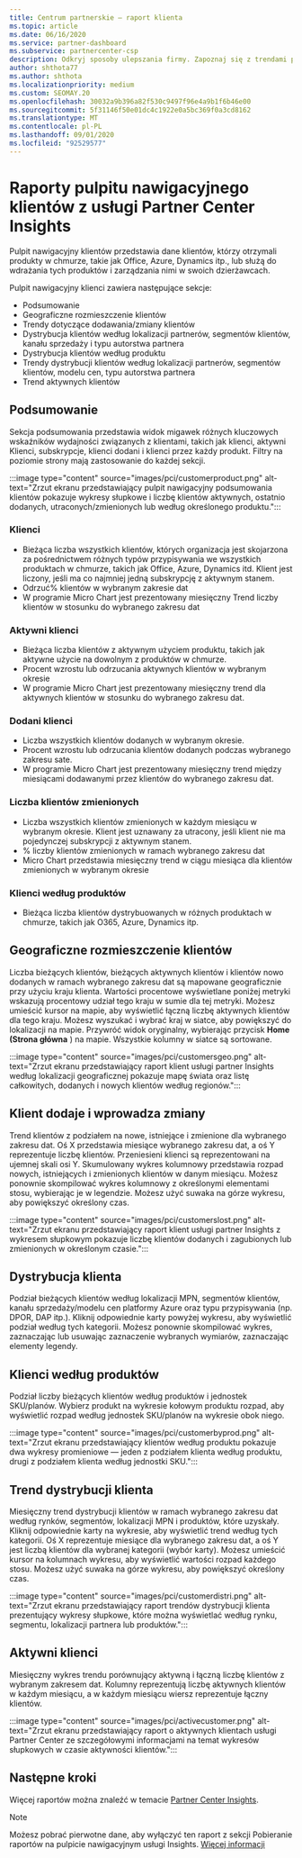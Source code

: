 ```yaml
---
title: Centrum partnerskie — raport klienta
ms.topic: article
ms.date: 06/16/2020
ms.service: partner-dashboard
ms.subservice: partnercenter-csp
description: Odkryj sposoby ulepszania firmy. Zapoznaj się z trendami poszczególnych klientów według położenia geograficznego, produktu i innych atrybutów.
author: shthota77
ms.author: shthota
ms.localizationpriority: medium
ms.custom: SEOMAY.20
ms.openlocfilehash: 30032a9b396a82f530c9497f96e4a9b1f6b46e00
ms.sourcegitcommit: 5f31146f50e01dc4c1922e0a5bc369f0a3cd8162
ms.translationtype: MT
ms.contentlocale: pl-PL
ms.lasthandoff: 09/01/2020
ms.locfileid: "92529577"
---
```

# <a name="customers-dashboard-reports-from-partner-center-insights"></a>Raporty pulpitu nawigacyjnego klientów z usługi Partner Center Insights

Pulpit nawigacyjny klientów przedstawia dane klientów, którzy otrzymali produkty w chmurze, takie jak Office, Azure, Dynamics itp., lub służą do wdrażania tych produktów i zarządzania nimi w swoich dzierżawcach. 
 
Pulpit nawigacyjny klienci zawiera następujące sekcje: 

- Podsumowanie  
- Geograficzne rozmieszczenie klientów 
- Trendy dotyczące dodawania/zmiany klientów 
- Dystrybucja klientów według lokalizacji partnerów, segmentów klientów, kanału sprzedaży i typu autorstwa partnera 
- Dystrybucja klientów według produktu 
- Trendy dystrybucji klientów według lokalizacji partnerów, segmentów klientów, modelu cen, typu autorstwa partnera 
- Trend aktywnych klientów 

## <a name="summary"></a>Podsumowanie

Sekcja podsumowania przedstawia widok migawek różnych kluczowych wskaźników wydajności związanych z klientami, takich jak klienci, aktywni Klienci, subskrypcje, klienci dodani i klienci przez każdy produkt. Filtry na poziomie strony mają zastosowanie do każdej sekcji.

:::image type="content" source="images/pci/customerproduct.png" alt-text="Zrzut ekranu przedstawiający pulpit nawigacyjny podsumowania klientów pokazuje wykresy słupkowe i liczbę klientów aktywnych, ostatnio dodanych, utraconych/zmienionych lub według określonego produktu.":::

### <a name="customers"></a>Klienci

- Bieżąca liczba wszystkich klientów, których organizacja jest skojarzona za pośrednictwem różnych typów przypisywania we wszystkich produktach w chmurze, takich jak Office, Azure, Dynamics itd. Klient jest liczony, jeśli ma co najmniej jedną subskrypcję z aktywnym stanem.  
- Odrzuć% klientów w wybranym zakresie dat 
- W programie Micro Chart jest prezentowany miesięczny Trend liczby klientów w stosunku do wybranego zakresu dat

### <a name="active-customers"></a>Aktywni klienci

- Bieżąca liczba klientów z aktywnym użyciem produktu, takich jak aktywne użycie na dowolnym z produktów w chmurze.
- Procent wzrostu lub odrzucania aktywnych klientów w wybranym okresie
- W programie Micro Chart jest prezentowany miesięczny trend dla aktywnych klientów w stosunku do wybranego zakresu dat.

### <a name="customers-added"></a>Dodani klienci

- Liczba wszystkich klientów dodanych w wybranym okresie.
- Procent wzrostu lub odrzucania klientów dodanych podczas wybranego zakresu sate.
- W programie Micro Chart jest prezentowany miesięczny trend między miesiącami dodawanymi przez klientów do wybranego zakresu dat.

### <a name="customers-churned"></a>Liczba klientów zmienionych
- Liczba wszystkich klientów zmienionych w każdym miesiącu w wybranym okresie. Klient jest uznawany za utracony, jeśli klient nie ma pojedynczej subskrypcji z aktywnym stanem. 
- % liczby klientów zmienionych w ramach wybranego zakresu dat 
- Micro Chart przedstawia miesięczny trend w ciągu miesiąca dla klientów zmienionych w wybranym okresie 
 
### <a name="customers-by-products"></a>Klienci według produktów

- Bieżąca liczba klientów dystrybuowanych w różnych produktach w chmurze, takich jak O365, Azure, Dynamics itp.  

## <a name="geographical-spread-of-your-customers"></a>Geograficzne rozmieszczenie klientów

Liczba bieżących klientów, bieżących aktywnych klientów i klientów nowo dodanych w ramach wybranego zakresu dat są mapowane geograficznie przy użyciu kraju klienta. Wartości procentowe wyświetlane poniżej metryki wskazują procentowy udział tego kraju w sumie dla tej metryki. Możesz umieścić kursor na mapie, aby wyświetlić łączną liczbę aktywnych klientów dla tego kraju. Możesz wyszukać i wybrać kraj w siatce, aby powiększyć do lokalizacji na mapie. Przywróć widok oryginalny, wybierając przycisk **Home (Strona główna** ) na mapie. Wszystkie kolumny w siatce są sortowane.  

:::image type="content" source="images/pci/customersgeo.png" alt-text="Zrzut ekranu przedstawiający raport klient usługi partner Insights według lokalizacji geograficznej pokazuje mapę świata oraz listę całkowitych, dodanych i nowych klientów według regionów.":::

## <a name="customer-adds-and-churns"></a>Klient dodaje i wprowadza zmiany

Trend klientów z podziałem na nowe, istniejące i zmienione dla wybranego zakresu dat. Oś X przedstawia miesiące wybranego zakresu dat, a oś Y reprezentuje liczbę klientów. Przeniesieni klienci są reprezentowani na ujemnej skali osi Y. Skumulowany wykres kolumnowy przedstawia rozpad nowych, istniejących i zmienionych klientów w danym miesiącu. Możesz ponownie skompilować wykres kolumnowy z określonymi elementami stosu, wybierając je w legendzie. Możesz użyć suwaka na górze wykresu, aby powiększyć określony czas. 

:::image type="content" source="images/pci/customerslost.png" alt-text="Zrzut ekranu przedstawiający raport klient usługi partner Insights z wykresem słupkowym pokazuje liczbę klientów dodanych i zagubionych lub zmienionych w określonym czasie.":::

## <a name="customer-distribution"></a>Dystrybucja klienta

Podział bieżących klientów według lokalizacji MPN, segmentów klientów, kanału sprzedaży/modelu cen platformy Azure oraz typu przypisywania (np. DPOR, DAP itp.). Kliknij odpowiednie karty powyżej wykresu, aby wyświetlić podział według tych kategorii. Możesz ponownie skompilować wykres, zaznaczając lub usuwając zaznaczenie wybranych wymiarów, zaznaczając elementy legendy. 

## <a name="customers-by-products"></a>Klienci według produktów

Podział liczby bieżących klientów według produktów i jednostek SKU/planów. Wybierz produkt na wykresie kołowym produktu rozpad, aby wyświetlić rozpad według jednostek SKU/planów na wykresie obok niego.

:::image type="content" source="images/pci/customerbyprod.png" alt-text="Zrzut ekranu przedstawiający klientów według produktu pokazuje dwa wykresy promieniowe — jeden z podziałem klienta według produktu, drugi z podziałem klienta według jednostki SKU.":::

## <a name="customer-distribution-trend"></a>Trend dystrybucji klienta 

Miesięczny trend dystrybucji klientów w ramach wybranego zakresu dat według rynków, segmentów, lokalizacji MPN i produktów, które uzyskały. Kliknij odpowiednie karty na wykresie, aby wyświetlić trend według tych kategorii. Oś X reprezentuje miesiące dla wybranego zakresu dat, a oś Y jest liczbą klientów dla wybranej kategorii (wybór karty). Możesz umieścić kursor na kolumnach wykresu, aby wyświetlić wartości rozpad każdego stosu. Możesz użyć suwaka na górze wykresu, aby powiększyć określony czas.   

:::image type="content" source="images/pci/customerdistri.png" alt-text="Zrzut ekranu przedstawiający raport trendów dystrybucji klienta prezentujący wykresy słupkowe, które można wyświetlać według rynku, segmentu, lokalizacji partnera lub produktów.":::

## <a name="active-customers"></a>Aktywni klienci

Miesięczny wykres trendu porównujący aktywną i łączną liczbę klientów z wybranym zakresem dat. Kolumny reprezentują liczbę aktywnych klientów w każdym miesiącu, a w każdym miesiącu wiersz reprezentuje łączny klientów. 

:::image type="content" source="images/pci/activecustomer.png" alt-text="Zrzut ekranu przedstawiający raport o aktywnych klientach usługi Partner Center ze szczegółowymi informacjami na temat wykresów słupkowych w czasie aktywności klientów.":::

## <a name="next-steps"></a>Następne kroki

Więcej raportów można znaleźć w temacie [Partner Center Insights](partner-center-insights.md).

>[!NOTE]
> Możesz pobrać pierwotne dane, aby wyłączyć ten raport z sekcji Pobieranie raportów na pulpicie nawigacyjnym usługi Insights. [Więcej informacji](pci-download-reports.md) 
